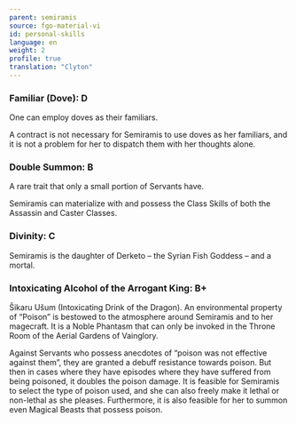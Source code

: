 ```yaml
---
parent: semiramis
source: fgo-material-vi
id: personal-skills
language: en
weight: 2
profile: true
translation: "Clyton"
---
```


### Familiar (Dove): D

One can employ doves as their familiars.

A contract is not necessary for Semiramis to use doves as her familiars, and it is not a problem for her to dispatch them with her thoughts alone.

### Double Summon: B

A rare trait that only a small portion of Servants have.

Semiramis can materialize with and possess the Class Skills of both the Assassin and Caster Classes.

### Divinity: C

Semiramis is the daughter of Derketo – the Syrian Fish Goddess – and a mortal.

### Intoxicating Alcohol of the Arrogant King: B+

Šikaru Ušum (Intoxicating Drink of the Dragon). An environmental property of “Poison” is bestowed to the atmosphere around Semiramis and to her magecraft. It is a Noble Phantasm that can only be invoked in the Throne Room of the Aerial Gardens of Vainglory.

Against Servants who possess anecdotes of “poison was not effective against them”, they are granted a debuff resistance towards poison. But then in cases where they have episodes where they have suffered from being poisoned, it doubles the poison damage. It is feasible for Semiramis to select the type of poison used, and she can also freely make it lethal or non-lethal as she pleases. Furthermore, it is also feasible for her to summon even Magical Beasts that possess poison.
